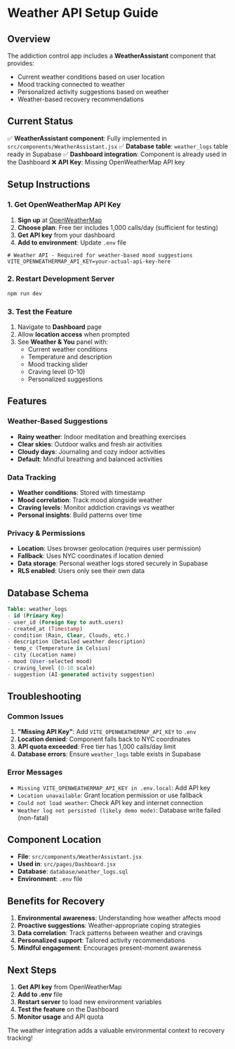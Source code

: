 # Weather API Setup Guide

## Overview
The addiction control app includes a **WeatherAssistant** component that provides:
- Current weather conditions based on user location
- Mood tracking connected to weather
- Personalized activity suggestions based on weather
- Weather-based recovery recommendations

## Current Status
✅ **WeatherAssistant component**: Fully implemented in `src/components/WeatherAssistant.jsx`
✅ **Database table**: `weather_logs` table ready in Supabase
✅ **Dashboard integration**: Component is already used in the Dashboard
❌ **API Key**: Missing OpenWeatherMap API key

## Setup Instructions

### 1. Get OpenWeatherMap API Key

1. **Sign up** at [OpenWeatherMap](https://openweathermap.org/api)
2. **Choose plan**: Free tier includes 1,000 calls/day (sufficient for testing)
3. **Get API key** from your dashboard
4. **Add to environment**: Update `.env` file

```env
# Weather API - Required for weather-based mood suggestions
VITE_OPENWEATHERMAP_API_KEY=your-actual-api-key-here
```

### 2. Restart Development Server
```bash
npm run dev
```

### 3. Test the Feature
1. Navigate to **Dashboard** page
2. Allow **location access** when prompted
3. See **Weather & You** panel with:
   - Current weather conditions
   - Temperature and description
   - Mood tracking slider
   - Craving level (0-10)
   - Personalized suggestions

## Features

### Weather-Based Suggestions
- **Rainy weather**: Indoor meditation and breathing exercises
- **Clear skies**: Outdoor walks and fresh air activities
- **Cloudy days**: Journaling and cozy indoor activities
- **Default**: Mindful breathing and balanced activities

### Data Tracking
- **Weather conditions**: Stored with timestamp
- **Mood correlation**: Track mood alongside weather
- **Craving levels**: Monitor addiction cravings vs weather
- **Personal insights**: Build patterns over time

### Privacy & Permissions
- **Location**: Uses browser geolocation (requires user permission)
- **Fallback**: Uses NYC coordinates if location denied
- **Data storage**: Personal weather logs stored securely in Supabase
- **RLS enabled**: Users only see their own data

## Database Schema

```sql
Table: weather_logs
- id (Primary Key)
- user_id (Foreign Key to auth.users)
- created_at (Timestamp)
- condition (Rain, Clear, Clouds, etc.)
- description (Detailed weather description)
- temp_c (Temperature in Celsius)
- city (Location name)
- mood (User-selected mood)
- craving_level (0-10 scale)
- suggestion (AI-generated activity suggestion)
```

## Troubleshooting

### Common Issues
1. **"Missing API Key"**: Add `VITE_OPENWEATHERMAP_API_KEY` to `.env`
2. **Location denied**: Component falls back to NYC coordinates
3. **API quota exceeded**: Free tier has 1,000 calls/day limit
4. **Database errors**: Ensure `weather_logs` table exists in Supabase

### Error Messages
- `Missing VITE_OPENWEATHERMAP_API_KEY in .env.local`: Add API key
- `Location unavailable`: Grant location permission or use fallback
- `Could not load weather`: Check API key and internet connection
- `Weather log not persisted (likely demo mode)`: Database write failed (non-fatal)

## Component Location
- **File**: `src/components/WeatherAssistant.jsx`
- **Used in**: `src/pages/Dashboard.jsx`
- **Database**: `database/weather_logs.sql`
- **Environment**: `.env` file

## Benefits for Recovery
1. **Environmental awareness**: Understanding how weather affects mood
2. **Proactive suggestions**: Weather-appropriate coping strategies
3. **Data correlation**: Track patterns between weather and cravings
4. **Personalized support**: Tailored activity recommendations
5. **Mindful engagement**: Encourages present-moment awareness

## Next Steps
1. **Get API key** from OpenWeatherMap
2. **Add to .env** file
3. **Restart server** to load new environment variables
4. **Test the feature** on the Dashboard
5. **Monitor usage** and API quota

The weather integration adds a valuable environmental context to recovery tracking!
